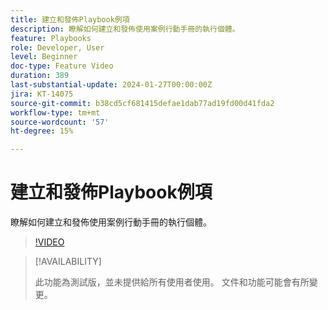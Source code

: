 ```yaml
---
title: 建立和發佈Playbook例項
description: 瞭解如何建立和發佈使用案例行動手冊的執行個體。
feature: Playbooks
role: Developer, User
level: Beginner
doc-type: Feature Video
duration: 389
last-substantial-update: 2024-01-27T00:00:00Z
jira: KT-14075
source-git-commit: b38cd5cf681415defae1dab77ad19fd00d41fda2
workflow-type: tm+mt
source-wordcount: '57'
ht-degree: 15%

---
```



# 建立和發佈Playbook例項

瞭解如何建立和發佈使用案例行動手冊的執行個體。

>[!VIDEO](https://video.tv.adobe.com/v/3427058/?learn=on)

>[!AVAILABILITY]
>
>此功能為測試版，並未提供給所有使用者使用。 文件和功能可能會有所變更。